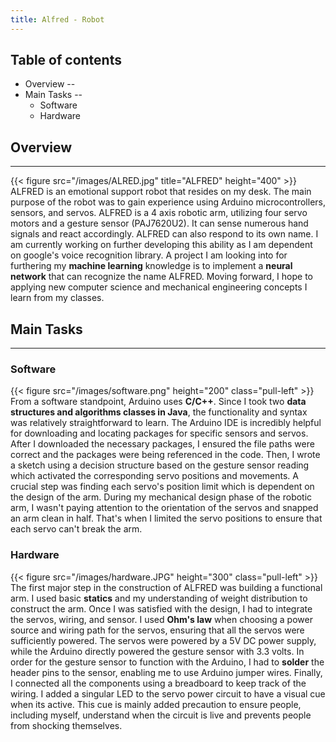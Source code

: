 ```yaml
---
title: Alfred - Robot
---
```


## Table of contents

* Overview
 --
* Main Tasks
--
  - Software
  - Hardware


## Overview
----
{{< figure src="/images/ALRED.jpg" title="ALFRED" height="400" >}}
ALFRED is an emotional support robot that resides on my desk. The main purpose of the robot
was to gain experience using Arduino microcontrollers, sensors, and servos. ALFRED is a 4 axis robotic arm, utilizing 
four servo motors and a gesture sensor (PAJ7620U2). It can sense numerous hand signals and react accordingly. ALFRED can 
also respond to its own name. I am currently working on further developing this ability as I am dependent on google's 
voice recognition library. A project I am looking into for furthering my **machine learning** knowledge is to implement a 
**neural network** that can recognize the name ALFRED. Moving forward, I hope to applying new computer science and
mechanical engineering concepts I learn from my classes.

## Main Tasks
----
### Software
{{< figure src="/images/software.png" height="200" class="pull-left"  >}} 
From a software standpoint, Arduino uses **C/C++**. Since I took two **data structures and algorithms classes in Java**,
the functionality and syntax was relatively straightforward to learn. The Arduino IDE is incredibly helpful for downloading and locating packages 
for specific sensors and servos. After I downloaded the necessary packages, I ensured the file paths were correct and the 
packages were being referenced in the code. Then, I wrote a sketch using a decision structure based on the gesture sensor 
reading which activated the corresponding servo positions and movements. A crucial step was finding each servo's position
limit which is dependent on the design of the arm. During my mechanical design phase of the robotic arm, I wasn't paying attention 
to the orientation of the servos and snapped an arm clean in half. That's when I limited the servo positions to ensure that each servo can't 
break the arm. 

### Hardware
{{< figure src="/images/hardware.JPG" height="300" class="pull-left"  >}} 
The first major step in the construction of ALFRED was building a functional arm. I used basic **statics** and my understanding of 
weight distribution to construct the arm. Once I was satisfied with the design, I had to integrate the servos, wiring, and 
sensor. I used **Ohm's law** when choosing a power source and wiring path for the servos, ensuring that all the servos were sufficiently
powered. The servos were powered by a 5V DC power supply, while the Arduino directly powered the gesture sensor with 3.3 volts. In order for the gesture sensor to function with the Arduino, I had 
to **solder** the header pins to the sensor, enabling me to use Arduino jumper wires. Finally, I connected all the components 
using a breadboard to keep track of the wiring. I added a singular LED to the servo power circuit to have a visual cue when its active. This 
cue is mainly added precaution to ensure people, including myself, understand when the circuit is live and prevents people from shocking themselves. 